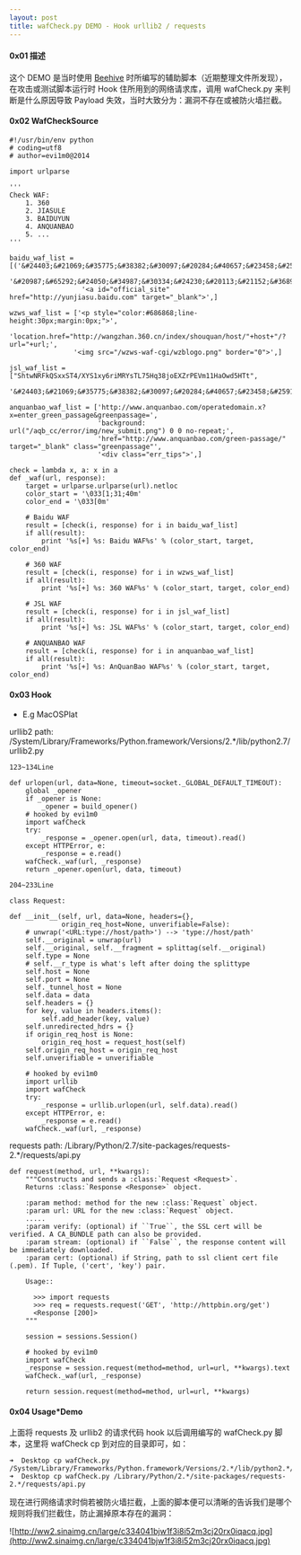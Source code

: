```yaml
---
layout: post
title: wafCheck.py DEMO - Hook urllib2 / requests
---
```

#### 0x01 描述

这个 DEMO 是当时使用 [Beehive](https://github.com/n0tr00t/Beehive) 时所编写的辅助脚本（近期整理文件所发现），在攻击或测试脚本运行时 Hook 住所用到的网络请求库，调用 wafCheck.py 来判断是什么原因导致 Payload 失效，当时大致分为：漏洞不存在或被防火墙拦截。

#### 0x02 WafCheckSource

    #!/usr/bin/env python
    # coding=utf8
    # author=evi1m0@2014
    
    import urlparse
    
    '''
    Check WAF:
        1. 360
        2. JIASULE
        3. BAIDUYUN
        4. ANQUANBAO
        5. ...
    '''
    
    baidu_waf_list = [('&#24403;&#21069;&#35775;&#38382;&#30097;&#20284;&#40657;&#23458;&#25915;'
                       '&#20987;&#65292;&#24050;&#34987;&#30334;&#24230;&#20113;&#21152;&#36895;'),
                      '<a id="official_site" href="http://yunjiasu.baidu.com" target="_blank">',]
    
    wzws_waf_list = ['<p style="color:#686868;line-height:30px;margin:0px;">',
                    'location.href="http://wangzhan.360.cn/index/shouquan/host/"+host+"/?url="+url;',
                    '<img src="/wzws-waf-cgi/wzblogo.png" border="0">',]
    
    jsl_waf_list = ["ShtwNRFkQSxxST4/XYS1xy6riMRYsTL75Hq38joEXZrPEVm11HaOwd5HTt",
                    '&#24403;&#21069;&#35775;&#38382;&#30097;&#20284;&#40657;&#23458;&#25915;&#20987;&#65292',]
    
    anquanbao_waf_list = ['http://www.anquanbao.com/operatedomain.x?x=enter_green_passage&greenpassage=',
                          'background: url("/aqb_cc/error/img/new_submit.png") 0 0 no-repeat;',
                          'href="http://www.anquanbao.com/green-passage/" target="_blank" class="greenpassage"',
                          '<div class="err_tips">',]
    
    check = lambda x, a: x in a
    def _waf(url, response):
        target = urlparse.urlparse(url).netloc
        color_start = '\033[1;31;40m'
        color_end = '\033[0m'
    
        # Baidu WAF
        result = [check(i, response) for i in baidu_waf_list]
        if all(result):
            print '%s[+] %s: Baidu WAF%s' % (color_start, target, color_end)
    
        # 360 WAF
        result = [check(i, response) for i in wzws_waf_list]
        if all(result):
            print '%s[+] %s: 360 WAF%s' % (color_start, target, color_end)
    
        # JSL WAF
        result = [check(i, response) for i in jsl_waf_list]
        if all(result):
            print '%s[+] %s: JSL WAF%s' % (color_start, target, color_end)
    
        # ANQUANBAO WAF
        result = [check(i, response) for i in anquanbao_waf_list]
        if all(result):
            print '%s[+] %s: AnQuanBao WAF%s' % (color_start, target, color_end)

#### 0x03 Hook

- E.g MacOSPlat

urllib2 path: /System/Library/Frameworks/Python.framework/Versions/2.*/lib/python2.7/urllib2.py

    123~134Line

    def urlopen(url, data=None, timeout=socket._GLOBAL_DEFAULT_TIMEOUT):
        global _opener
        if _opener is None:
            _opener = build_opener()
        # hooked by evi1m0
        import wafCheck
        try:
            _response = _opener.open(url, data, timeout).read()
        except HTTPError, e:
            _response = e.read()
        wafCheck._waf(url, _response)
        return _opener.open(url, data, timeout)
    
    204~233Line
    
    class Request:
    
    def __init__(self, url, data=None, headers={},
                 origin_req_host=None, unverifiable=False):
        # unwrap('<URL:type://host/path>') --> 'type://host/path'
        self.__original = unwrap(url)
        self.__original, self.__fragment = splittag(self.__original)
        self.type = None
        # self.__r_type is what's left after doing the splittype
        self.host = None
        self.port = None
        self._tunnel_host = None
        self.data = data
        self.headers = {}
        for key, value in headers.items():
            self.add_header(key, value)
        self.unredirected_hdrs = {}
        if origin_req_host is None:
            origin_req_host = request_host(self)
        self.origin_req_host = origin_req_host
        self.unverifiable = unverifiable
    
        # hooked by evi1m0
        import urllib
        import wafCheck
        try:
            _response = urllib.urlopen(url, self.data).read()
        except HTTPError, e:
            _response = e.read()
        wafCheck._waf(url, _response)

requests path: /Library/Python/2.7/site-packages/requests-2.*/requests/api.py

    def request(method, url, **kwargs):
        """Constructs and sends a :class:`Request <Request>`.
        Returns :class:`Response <Response>` object.
    
        :param method: method for the new :class:`Request` object.
        :param url: URL for the new :class:`Request` object.
        .....
        :param verify: (optional) if ``True``, the SSL cert will be verified. A CA_BUNDLE path can also be provided.
        :param stream: (optional) if ``False``, the response content will be immediately downloaded.
        :param cert: (optional) if String, path to ssl client cert file (.pem). If Tuple, ('cert', 'key') pair.
    
        Usage::
    
          >>> import requests
          >>> req = requests.request('GET', 'http://httpbin.org/get')
          <Response [200]>
        """
    
        session = sessions.Session()
    
        # hooked by evi1m0
        import wafCheck
        _response = session.request(method=method, url=url, **kwargs).text
        wafCheck._waf(url, _response)
    
        return session.request(method=method, url=url, **kwargs)

#### 0x04 Usage*Demo

上面将 requests 及 urllib2 的请求代码 hook 以后调用编写的 wafCheck.py 脚本，这里将 wafCheck cp 到对应的目录即可，如：

    ➜  Desktop cp wafCheck.py /System/Library/Frameworks/Python.framework/Versions/2.*/lib/python2.*/urllib2.py
    ➜  Desktop cp wafCheck.py /Library/Python/2.*/site-packages/requests-2.*/requests/api.py

现在进行网络请求时倘若被防火墙拦截，上面的脚本便可以清晰的告诉我们是哪个规则将我们拦截住，防止漏掉原本存在的漏洞：

![http://ww2.sinaimg.cn/large/c334041bjw1f3i8i52m3cj20rx0iqacq.jpg](http://ww2.sinaimg.cn/large/c334041bjw1f3i8i52m3cj20rx0iqacq.jpg)